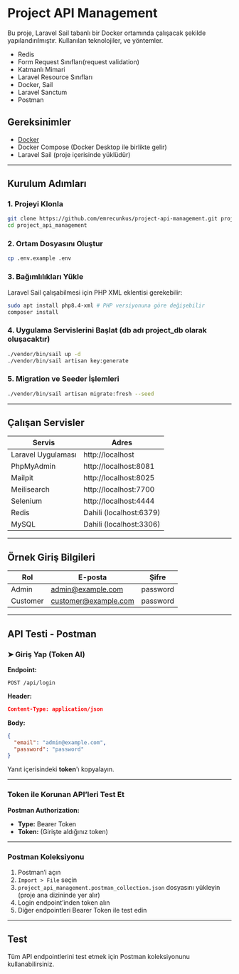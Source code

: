 # Project API Management

Bu proje, Laravel Sail tabanlı bir Docker ortamında çalışacak şekilde yapılandırılmıştır. Kullanılan teknolojiler, ve yöntemler.
- Redis
- Form Request Sınıfları(request validation)
- Katmanlı Mimari
- Laravel Resource Sınıfları
- Docker, Sail
- Laravel Sanctum
- Postman





## Gereksinimler

- [Docker](https://www.docker.com/)
- Docker Compose (Docker Desktop ile birlikte gelir)
- Laravel Sail (proje içerisinde yüklüdür)

---

## Kurulum Adımları

### 1. Projeyi Klonla

```bash
git clone https://github.com/emrecunkus/project-api-management.git project_api_management
cd project_api_management
```

### 2. Ortam Dosyasını Oluştur

```bash
cp .env.example .env
```

### 3. Bağımlılıkları Yükle

Laravel Sail çalışabilmesi için PHP XML eklentisi gerekebilir:

```bash
sudo apt install php8.4-xml # PHP versiyonuna göre değişebilir
composer install
```

### 4. Uygulama Servislerini Başlat (db adı project_db olarak oluşacaktır)

```bash
./vendor/bin/sail up -d
./vendor/bin/sail artisan key:generate
```

### 5. Migration ve Seeder İşlemleri

```bash
./vendor/bin/sail artisan migrate:fresh --seed
```

---

## Çalışan Servisler

| Servis        | Adres                      |
|---------------|----------------------------|
| Laravel Uygulaması | http://localhost             |
| PhpMyAdmin    | http://localhost:8081      |
| Mailpit       | http://localhost:8025      |
| Meilisearch   | http://localhost:7700      |
| Selenium      | http://localhost:4444      |
| Redis         | Dahili (localhost:6379)    |
| MySQL         | Dahili (localhost:3306)    |

---

##  Örnek Giriş Bilgileri

| Rol     | E-posta              | Şifre     |
|---------|----------------------|-----------|
| Admin   | admin@example.com    | password  |
| Customer | customer@example.com | password  |

---

##  API Testi - Postman

### ➤ Giriş Yap (Token Al)

**Endpoint:**

```
POST /api/login
```

**Header:**

```json
Content-Type: application/json
```

**Body:**

```json
{
  "email": "admin@example.com",
  "password": "password"
}
```

Yanıt içerisindeki **token**'ı kopyalayın.

---

###  Token ile Korunan API’leri Test Et

**Postman Authorization:**

- **Type:** Bearer Token  
- **Token:** (Girişte aldığınız token)

---

###  Postman Koleksiyonu

1. Postman’i açın
2. `Import > File` seçin
3. `project_api_management.postman_collection.json` dosyasını yükleyin (proje ana dizininde yer alır)
4. Login endpoint’inden token alın
5. Diğer endpointleri Bearer Token ile test edin

---

##  Test

Tüm API endpointlerini test etmek için Postman koleksiyonunu kullanabilirsiniz.


